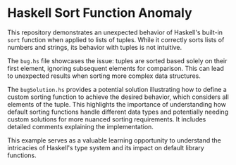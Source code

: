 # Haskell Sort Function Anomaly

This repository demonstrates an unexpected behavior of Haskell's built-in `sort` function when applied to lists of tuples. While it correctly sorts lists of numbers and strings, its behavior with tuples is not intuitive.

The `bug.hs` file showcases the issue:  tuples are sorted based solely on their first element, ignoring subsequent elements for comparison. This can lead to unexpected results when sorting more complex data structures.

The `bugSolution.hs` provides a potential solution illustrating how to define a custom sorting function to achieve the desired behavior, which considers all elements of the tuple. This highlights the importance of understanding how default sorting functions handle different data types and potentially needing custom solutions for more nuanced sorting requirements.  It includes detailed comments explaining the implementation.

This example serves as a valuable learning opportunity to understand the intricacies of Haskell's type system and its impact on default library functions.